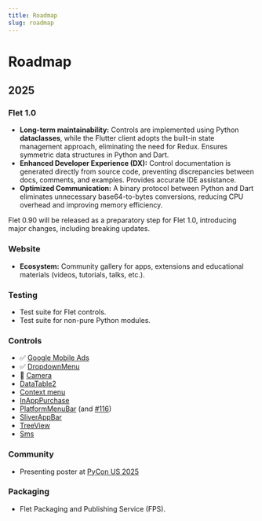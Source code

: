```yaml
---
title: Roadmap
slug: roadmap
---
```


# Roadmap

## 2025

### Flet 1.0

* **Long-term maintainability:** Controls are implemented using Python **dataclasses**, while the Flutter client adopts the built-in state management approach, eliminating the need for Redux. Ensures symmetric data structures in Python and Dart.
* **Enhanced Developer Experience (DX):** Control documentation is generated directly from source code, preventing discrepancies between docs, comments, and examples. Provides accurate IDE assistance.
* **Optimized Communication:** A binary protocol between Python and Dart eliminates unnecessary base64-to-bytes conversions, reducing CPU overhead and improving memory efficiency.

Flet 0.90 will be released as a preparatory step for Flet 1.0, introducing major changes, including breaking updates.

### Website

* **Ecosystem:** Community gallery for apps, extensions and educational materials (videos, tutorials, talks, etc.).

### Testing

* Test suite for Flet controls.
* Test suite for non-pure Python modules.

### Controls

* :white_check_mark: [Google Mobile Ads](https://github.com/flet-dev/flet/issues/286)
* :white_check_mark: [DropdownMenu](https://github.com/flet-dev/flet/issues/1088)
* :construction: [Camera](https://github.com/flet-dev/flet/issues/1281)
* [DataTable2](https://github.com/flet-dev/flet/issues/4576)
* [Context menu](https://github.com/flet-dev/flet/issues/1804)
* [InAppPurchase](https://github.com/flet-dev/flet/issues/853)
* [PlatformMenuBar](https://github.com/flet-dev/flet/issues/285) (and [#116](https://github.com/flet-dev/flet/issues/116))
* [SliverAppBar](https://github.com/flet-dev/flet/issues/1843)
* [TreeView](https://github.com/flet-dev/flet/issues/961)
* [Sms](https://github.com/flet-dev/flet/issues/3195)

### Community

* Presenting poster at [PyCon US 2025](https://us.pycon.org/2025/)

### Packaging

* Flet Packaging and Publishing Service (FPS).